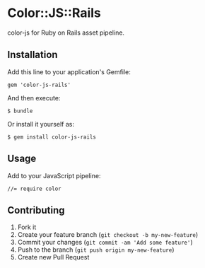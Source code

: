 # Color::JS::Rails

color-js for Ruby on Rails asset pipeline.

## Installation

Add this line to your application's Gemfile:

    gem 'color-js-rails'

And then execute:

    $ bundle

Or install it yourself as:

    $ gem install color-js-rails

## Usage

Add to your JavaScript pipeline:

    //= require color

## Contributing

1. Fork it
2. Create your feature branch (`git checkout -b my-new-feature`)
3. Commit your changes (`git commit -am 'Add some feature'`)
4. Push to the branch (`git push origin my-new-feature`)
5. Create new Pull Request